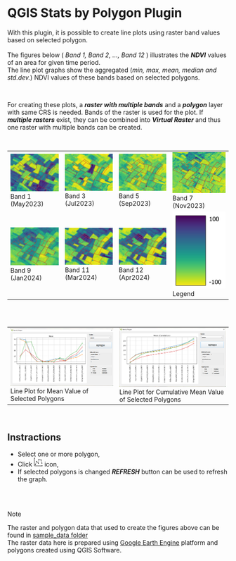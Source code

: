 # QGIS Stats by Polygon Plugin

With this plugin, it is possible to create line plots using raster band values based on selected polygon.<br/><br/>
The figures below ( *Band 1, Band 2, ..., Band 12* ) illustrates the **_NDVI_** values of an area for given time period.<br/>
The line plot graphs show the aggregated (*min, max, mean, median and std.dev.*) NDVI values of these bands based on selected polygons.

<br/>

For creating these plots, a **_raster with multiple bands_** and a **_polygon_** layer with same CRS is needed. Bands of the raster is used for the plot. If **_multiple rasters_** exist, they can be combined into **_Virtual Raster_** and thus one raster with multiple bands can be created.

<br/>

<table>
  <tr>
    <td><img width="225" src="../images/band_1.png"><br/>Band 1 (May2023)</td>
    <td><img width="225" src="../images/band_3.png"><br/>Band 3 (Jul2023)</td>
    <td><img width="225" src="../images/band_5.png"><br/>Band 5 (Sep2023)</td>
    <td><img width="225" src="../images/band_7.png"><br/>Band 7 (Nov2023)</td>
  </tr>
  <tr>    
    <td><img width="225" src="../images/band_9.png"><br/>Band 9 (Jan2024)</td>
    <td><img width="225" src="../images/band_12.png"><br/>Band 11 (Mar2024)</td>
    <td><img width="225" src="../images/band_12.png"><br/>Band 12 (Apr2024)</td>
    <td><img width="225" height="175" src="../images/legend.png">Legend</td>
  </tr> 
</table>

<br/>
<br/>

<table>
    <tr>
      <td colspan="2"><img width="475" src="../images/image_2.png"><br/>Line Plot for Mean Value of Selected Polygons</td>
      <td colspan="2"><img width="475" src="../images/image_3.png"><br/>Line Plot for Cumulative Mean Value of Selected Polygons</td>
  </tr>
</table>

<br/>

## Instractions <br/>
* Select one or more polygon,<br/>
* Click  <img width="20" src="./icon.png">  icon,<br/>
* If selected polygons is changed ***REFRESH*** button can be used to refresh the graph.

<br/>
<br/>

> [!NOTE]
> The raster and polygon data that used to create the figures above can be found in [sample_data folder](https://github.com/caliskanmurat/qgis_stats_by_polygon_plugin/tree/main/sample_data) <br/>
> The raster data here is prepared using [Google Earth Engine](https://earthengine.google.com/) platform and polygons created using QGIS Software.





